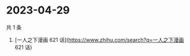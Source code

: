 # 2023-04-29

共 1 条

<!-- BEGIN ZHIHUSEARCH -->
<!-- 最后更新时间 Sat Apr 29 2023 04:06:48 GMT+0800 (China Standard Time) -->
1. [一人之下漫画 621 话](https://www.zhihu.com/search?q=一人之下漫画 621 话)
<!-- END ZHIHUSEARCH -->
